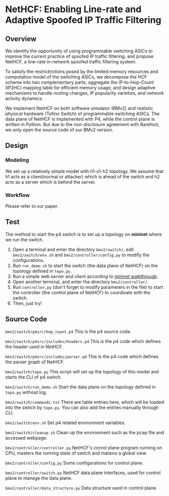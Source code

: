 # NetHCF: Enabling Line-rate and Adaptive Spoofed IP Traffic Filtering
## Overview
We identify the opportunity of using programmable switching ASICs to improve the current practice of spoofed IP traffic filtering, and propose NetHCF, a line-rate in-network spoofed traffic filtering system. 

To satisfy the restrictrictions posed by the limited memory resources and computation model of the switching ASICs, we decompose the HCF scheme into two complementary parts, aggregate the IP-to-Hop-Count (IP2HC) mapping table for efficient memory usage, and design adaptive mechanisms to handle routing changes, IP popularity varieties, and network activity dynamics.

We implement NetHCF on both software simulator (BMv2) and realistic physical hardware (Tofino Switch) of programmable switching ASICs. The data plane of NetHCF is implemented with P4, while the control plane is written in Python. But due to the non-disclosure agreement with Barefoot, we only open the source code of our BMv2 version.

## Design
### Modeling
We set up a relatively simple model with h1-s1-h2 topology. We assume that h1 acts as a client(normal or attacker) which is ahead of the switch and h2 acts as a server which is behind the server.
### Workflow
Please refer to our paper.
## Test
The method to start the p4 switch is to set up a topology on **mininet** where we run the switch.

1. Open a terminal and enter the directory `bmv2/switch/`, edit `bmv2/switch/env.sh` and `bmv2/controller/config.py` to modify the configurations.
2. Run `run_demo.sh` to start the switch (the data plane of NetHCF) on the topology defined in `topo.py`.
3. Run a simple web server and client according to [mininet walkthrough](http://mininet.org/walkthrough/#run-a-simple-web-server-and-client). 
4. Open another terminal, and enter the directory `bmv2/controller/`.
5. Run `controller.py` (don't forget to modify parameters in the file) to start the controller (the control plane of NetHCF) to coordinate with the switch.
6. Then, just try!

## Source Code
`bmv2/switch/p4src/hop_count.p4`  This is the p4 source code.

`bmv2/switch/p4src/includes/headers.p4`  This is the p4 code which defines the header used in NetHCF.

`bmv2/switch/p4src/includes/parser.p4`  This is the p4 code which defines the parser graph of NetHCF.

`bmv2/switch/topo.py` This script will set up the topology of this model and starts the CLI of p4 switch.

`bmv2/switch/run_demo.sh` Start the data plane on the topology defined in `topo.py` without log.  

`bmv2/switch/commands.txt` There are table entries here, which will be loaded into the swtich by `topo.py`. You can also add the entries manually through CLI.

`bmv2/switch/env.sh` Set p4 related environment variables.

`bmv2/switch/cleanup.sh` Clean up the environment such as the pcap file and accessed webpage.

`bmv2/controller/controller.py` NetHCF's conrol plane program running on CPU, masters the running state of switch and matains a global view.

`bmv2/controller/config.py` Some configurations for control plane.

`bmv2/controller/switch.py` NetHCF data plane interfaces, used for control plane to manage the data plane.

`bmv2/controller/data_structure.py` Data structure used in control plane.
